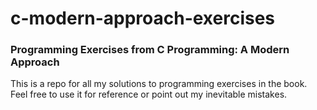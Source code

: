 # c-modern-approach-exercises
### Programming Exercises from C Programming: A Modern Approach
This is a repo for all my solutions to programming exercises in the book. Feel free to use it for reference or point out my inevitable mistakes.
